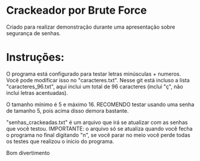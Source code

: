 # Crackeador por Brute Force

Criado para realizar demonstração durante uma apresentação sobre segurança de senhas.

# Instruções:

O programa está configurado para testar letras minúsculas + numeros. Você pode modificar isso no "caracteres.txt". 
Nesse git está incluso a lista "caracteres_96.txt", aqui inclui um total de 96 caracteres (inclui "ç", não inclui letras acentuadas).

O tamanho mínimo é 5 e máximo 16. RECOMENDO testar usando uma senha de tamanho 5, pois acima disso demora bastante.

"senhas_crackeadas.txt" é um arquivo que irá se atualizar com as senhas que você testou. IMPORTANTE: o arquivo só se atualiza quando você
fecha o programa no final digitando "n", se você parar no meio você perde todas os testes que realizou o inicio do programa.

Bom divertimento
